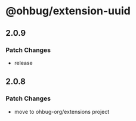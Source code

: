 # @ohbug/extension-uuid

## 2.0.9

### Patch Changes

- release

## 2.0.8

### Patch Changes

- move to ohbug-org/extensions project

